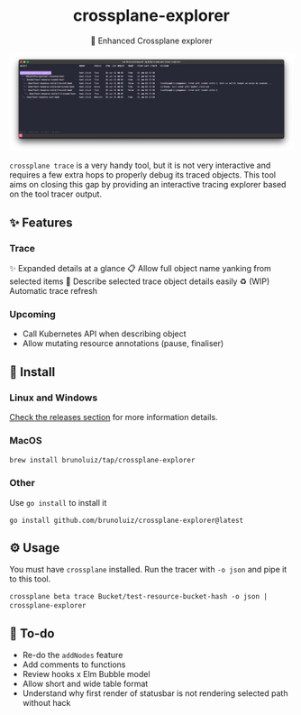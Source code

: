 <h1 align="center">
  crossplane-explorer
</h1>

<p align="center">
  🧰 Enhanced Crossplane explorer
</p>

![screenshot](./screenshot.png)

`crossplane trace` is a very handy tool, but it is not very interactive and requires a few extra
hops to properly debug its traced objects. This tool aims on closing this gap by providing
an interactive tracing explorer based on the tool tracer output.

## ✨ Features

### Trace

✨ Expanded details at a glance
📋 Allow full object name yanking from selected items
📖 Describe selected trace object details easily
♻️ (WIP) Automatic trace refresh

### Upcoming

- Call Kubernetes API when describing object
- Allow mutating resource annotations (pause, finaliser)

## 📀 Install

### Linux and Windows

[Check the releases section](https://github.com/brunoluiz/crossplane-explorer/releases) for more information details.

### MacOS

```
brew install brunoluiz/tap/crossplane-explorer
```

### Other

Use `go install` to install it

```
go install github.com/brunoluiz/crossplane-explorer@latest
```

## ⚙️ Usage

You must have `crossplane` installed. Run the tracer with `-o json` and pipe it to this tool.

```
crossplane beta trace Bucket/test-resource-bucket-hash -o json | crossplane-explorer
```

## 🧾 To-do

- Re-do the `addNodes` feature
- Add comments to functions
- Review hooks x Elm Bubble model
- Allow short and wide table format
- Understand why first render of statusbar is not rendering selected path without hack
